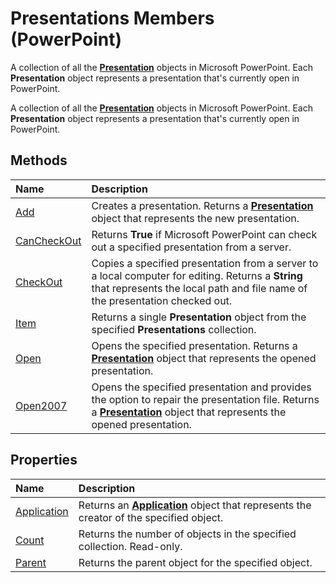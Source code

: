 
# Presentations Members (PowerPoint)
A collection of all the  **[Presentation](ec75cf52-69f8-d35b-0a26-4a8da8a9683f.md)** objects in Microsoft PowerPoint. Each **Presentation** object represents a presentation that's currently open in PowerPoint.

A collection of all the  **[Presentation](ec75cf52-69f8-d35b-0a26-4a8da8a9683f.md)** objects in Microsoft PowerPoint. Each **Presentation** object represents a presentation that's currently open in PowerPoint.


## Methods



|**Name**|**Description**|
|:-----|:-----|
|[Add](9a09ad9b-c52d-9fd6-20ef-68b694596ed2.md)|Creates a presentation. Returns a  **[Presentation](ec75cf52-69f8-d35b-0a26-4a8da8a9683f.md)** object that represents the new presentation.|
|[CanCheckOut](60393f0c-11e1-169d-2ead-c6556f1d1364.md)|Returns  **True** if Microsoft PowerPoint can check out a specified presentation from a server.|
|[CheckOut](c6145ab1-f6d5-265a-8244-40b5fa67aedf.md)|Copies a specified presentation from a server to a local computer for editing. Returns a  **String** that represents the local path and file name of the presentation checked out.|
|[Item](f0d84e16-4d94-dd74-9e6f-4e57edfdc72d.md)|Returns a single  **Presentation** object from the specified **Presentations** collection.|
|[Open](c19456ba-e5a8-83da-00ae-dd387e38febf.md)|Opens the specified presentation. Returns a  **[Presentation](ec75cf52-69f8-d35b-0a26-4a8da8a9683f.md)** object that represents the opened presentation.|
|[Open2007](45bbbe1f-461c-d908-0d3b-8b4e8aa681a6.md)|Opens the specified presentation and provides the option to repair the presentation file. Returns a  **[Presentation](ec75cf52-69f8-d35b-0a26-4a8da8a9683f.md)** object that represents the opened presentation.|

## Properties



|**Name**|**Description**|
|:-----|:-----|
|[Application](5c42ecee-19ce-6e00-9aed-556fe32daf8b.md)|Returns an  **[Application](978c2b99-4271-b953-4283-73b5f3d96f41.md)** object that represents the creator of the specified object.|
|[Count](e9f4d85f-4ba3-6c07-353d-79bbf39f91da.md)|Returns the number of objects in the specified collection. Read-only.|
|[Parent](5c1e9107-2b42-0b06-ddbc-6ed0186e96d2.md)|Returns the parent object for the specified object.|
